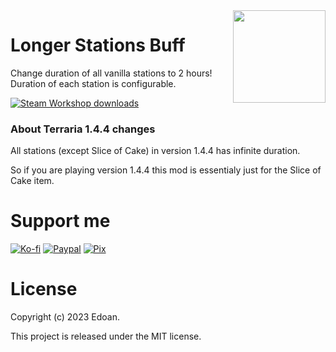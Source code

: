 ﻿<img align="right" width="148px" src="https://github.com/Zennos/LongerStationsBuffs/blob/master/icon.png?raw=true">

# Longer Stations Buff
Change duration of all vanilla stations to 2 hours!
Duration of each station is configurable.

<a href="https://steamcommunity.com/sharedfiles/filedetails/?id=2801965972" alt="Steam Workshop">
  <img src="https://img.shields.io/endpoint.svg?url=https%3A%2F%2Fshieldsio-steam-workshop.jross.me%2F2801965972&style=for-the-badge" alt="Steam Workshop downloads">
</a>

### About Terraria 1.4.4 changes
All stations (except Slice of Cake) in version 1.4.4 has infinite duration.

So if you are playing version 1.4.4 this mod is essentialy just for the Slice of Cake item.

# Support me
[![Ko-fi](https://i.imgur.com/4R7kMKs.png)](https://ko-fi.com/edoan)
[![Paypal](https://i.imgur.com/lk4PK9N.png)](https://www.paypal.com/donate/?hosted_button_id=AP5M7UXBWR47C)
[![Pix](https://i.imgur.com/boVAYXr.png)](https://nubank.com.br/pagar/xldsq/rfgW3dODQh)

# License
Copyright (c) 2023 Edoan.

This project is released under the MIT license.
